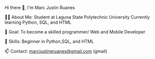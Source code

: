 Hi there 👋, I'm Marc Justin Ruanes 

🧑‍🎓 About Me:
  Student at Laguna State 
 Polytechnic University 
  Currently learning Python, SQL, 
 and HTML

🎯 Goal:
  To become a skilled programmer/ 
 Web and Mobile Developer

🚀 Skills:
  Beginner in Python,SQL, and HTML

📫 Contact:
  marcjustineruanes@gmail.com 
   (gmail)

